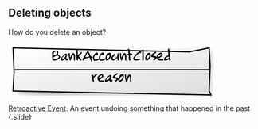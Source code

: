 ## Deleting objects

How do you delete an object?

<p  class="slide">
<img src="static/img/bank-account-closed-event.png" style="margin:0px"/>
</p>

[Retroactive Event](http://martinfowler.com/eaaDev/RetroactiveEvent.html). An event undoing something that happened in the past
{.slide}